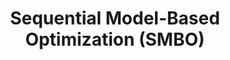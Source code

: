 ---
title: Sequential Model-Based Optimization (SMBO)
related_terms:
 - bayesian-optimization
 - structured-bayesian-optimization
references:
 - "[Sequential Model-Based Optimization for General Algorithm Configuration (extended version)](https://www.cs.ubc.ca/~hutter/papers/10-TR-SMAC.pdf)"
---